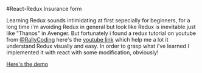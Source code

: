 #React-Redux Insurance form

Learning Redux sounds intimidating at first sepecially for beginners, for a long time i'm avoiding Redux in general but look like Redux is inevitable just like "Thanos" in Avenger. But fortunately i found a redux tutorial on youtube from [@RallyCoding](https://www.youtube.com/channel/UCQCaS3atWyNHEy5PkDXdpNg) here's the [youtube link](https://www.youtube.com/watch?v=3sjMRS1gJys&t=1449s) which help me a lot it understand Redux visually and easy. In order to grasp what i've learned I implemented it with react with some modification, obviously!

[Here's the demo](https://insurance-form.netlify.com)
